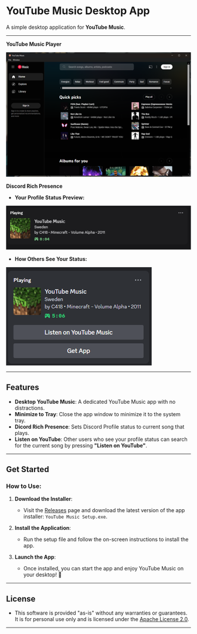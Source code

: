 # YouTube Music Desktop App

A simple desktop application for **YouTube Music**.

---
**YouTube Music Player**

![YTMusic](assets/ytmp.png)

**Discord Rich Presence**
- **Your Profile Status Preview:**

![Rich Presence](assets/pstatus.png)
- **How Others See Your Status:**

![Rich Presence](assets/ostatus.png)

---

## Features

- **Desktop YouTube Music**: A dedicated YouTube Music app with no distractions.
- **Minimize to Tray**: Close the app window to minimize it to the system tray.
- **Dicord Rich Presence**: Sets Discord Profile status to current song that plays.
- **Listen on YouTube**: Other users who see your profile status can search for the current song by pressing **"Listen on YouTube"**. 
---

## Get Started

### How to Use:

1. **Download the Installer**:
   - Visit the [Releases](https://github.com/nubsuki/YouTube-Music-Player/releases) page and download the latest version of the app installer: `YouTube Music Setup.exe`.

2. **Install the Application**:
   - Run the setup file and follow the on-screen instructions to install the app.

3. **Launch the App**:
   - Once installed, you can start the app and enjoy YouTube Music on your desktop! 🎉

---

## License
  - This software is provided "as-is" without any warranties or guarantees. It is for personal use only and is licensed under the [Apache License 2.0](https://www.apache.org/licenses/LICENSE-2.0).

---